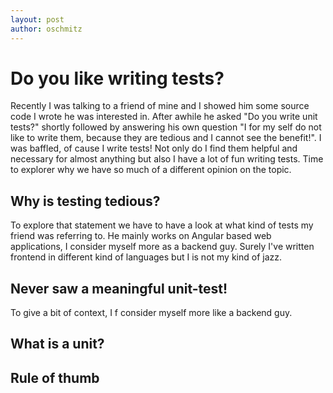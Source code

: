 ```yaml
---
layout: post
author: oschmitz
---
```

# Do you like writing tests?

Recently I was talking to a friend of mine and I showed him some source code I wrote he was interested in. After awhile he asked "Do you write unit tests?" shortly followed by answering his own question "I for my self do not like to write them, because they are tedious and I cannot see the benefit!". I was baffled, of cause I write tests! Not only do I find them helpful and necessary for almost anything but also I have a lot of fun writing tests. Time to explorer why we have so much of a different opinion on the topic.

## Why is testing tedious?
To explore that statement we have to have a look at what kind of tests my friend was referring to. He mainly works on Angular based web applications, I consider myself more as a backend guy. Surely I've written frontend in different kind of languages but I is not my kind of jazz. 

## Never saw a meaningful unit-test!

To give a bit of context, I f consider myself more like a backend guy. 


## What is a unit?

## Rule of thumb

